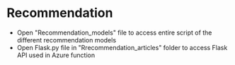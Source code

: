 # Recommendation

- Open "Recommendation_models" file to access entire script of the different recommendation models 
- Open Flask.py file in "Rrecommendation_articles" folder to access Flask API used in Azure function
